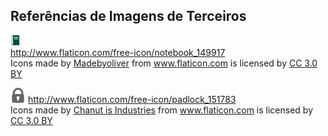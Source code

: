 ## Referências de Imagens de Terceiros

![favicon.png](favicon.png)  
<a href="http://www.flaticon.com/free-icon/notebook_149917" target="_blank">http://www.flaticon.com/free-icon/notebook_149917</a>  
Icons made by <a href="http://www.flaticon.com/authors/madebyoliver" title="Madebyoliver">Madebyoliver</a> from <a href="http://www.flaticon.com" title="Flaticon">www.flaticon.com</a> is licensed by <a href="http://creativecommons.org/licenses/by/3.0/" title="Creative Commons BY 3.0" target="_blank">CC 3.0 BY</a>  

![padlock.png](padlock.png) 
<a href="http://www.flaticon.com/free-icon/padlock_151783" target="_blank">http://www.flaticon.com/free-icon/padlock_151783</a>  
Icons made by <a href="http://www.flaticon.com/authors/chanut-is-industries" title="Chanut is Industries">Chanut is Industries</a> from <a href="http://www.flaticon.com" title="Flaticon">www.flaticon.com</a> is licensed by <a href="http://creativecommons.org/licenses/by/3.0/" title="Creative Commons BY 3.0" target="_blank">CC 3.0 BY</a>